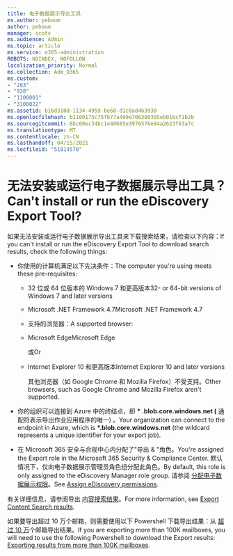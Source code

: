 ```yaml
---
title: 电子数据展示导出工具
ms.author: pebaum
author: pebaum
manager: scotv
ms.audience: Admin
ms.topic: article
ms.service: o365-administration
ROBOTS: NOINDEX, NOFOLLOW
localization_priority: Normal
ms.collection: Adm_O365
ms.custom:
- "263"
- "928"
- "1100001"
- "3100022"
ms.assetid: b16d310d-1134-4959-be68-d1c0ad463930
ms.openlocfilehash: b1100175c75fb77a499e706380305eb016cf1b2b
ms.sourcegitcommit: 8bc60ec34bc1e40685e3976576e04a2623f63a7c
ms.translationtype: MT
ms.contentlocale: zh-CN
ms.lasthandoff: 04/15/2021
ms.locfileid: "51814578"
---
```

# <a name="cant-install-or-run-the-ediscovery-export-tool"></a><span data-ttu-id="a6a4b-102">无法安装或运行电子数据展示导出工具？</span><span class="sxs-lookup"><span data-stu-id="a6a4b-102">Can't install or run the eDiscovery Export Tool?</span></span>

<span data-ttu-id="a6a4b-103">如果无法安装或运行电子数据展示导出工具来下载搜索结果，请检查以下内容：</span><span class="sxs-lookup"><span data-stu-id="a6a4b-103">If you can't install or run the eDiscovery Export Tool to download search results, check the following things:</span></span>
  
- <span data-ttu-id="a6a4b-104">你使用的计算机满足以下先决条件：</span><span class="sxs-lookup"><span data-stu-id="a6a4b-104">The computer you're using meets these pre-requisites:</span></span>

  - <span data-ttu-id="a6a4b-105">32 位或 64 位版本的 Windows 7 和更高版本</span><span class="sxs-lookup"><span data-stu-id="a6a4b-105">32- or 64-bit versions of Windows 7 and later versions</span></span>

  - <span data-ttu-id="a6a4b-106">Microsoft .NET Framework 4.7</span><span class="sxs-lookup"><span data-stu-id="a6a4b-106">Microsoft .NET Framework 4.7</span></span>

  - <span data-ttu-id="a6a4b-107">支持的浏览器：</span><span class="sxs-lookup"><span data-stu-id="a6a4b-107">A supported browser:</span></span>

  - <span data-ttu-id="a6a4b-108">Microsoft Edge</span><span class="sxs-lookup"><span data-stu-id="a6a4b-108">Microsoft Edge</span></span>

    <span data-ttu-id="a6a4b-109">或</span><span class="sxs-lookup"><span data-stu-id="a6a4b-109">Or</span></span>

  - <span data-ttu-id="a6a4b-110">Internet Explorer 10 和更高版本</span><span class="sxs-lookup"><span data-stu-id="a6a4b-110">Internet Explorer 10 and later versions</span></span>

    <span data-ttu-id="a6a4b-111">其他浏览器（如 Google Chrome 和 Mozilla Firefox）不受支持。</span><span class="sxs-lookup"><span data-stu-id="a6a4b-111">Other browsers, such as Google Chrome and Mozilla Firefox aren't supported.</span></span>

- <span data-ttu-id="a6a4b-112">你的组织可以连接到 Azure 中的终结点，即 **\* .blob.core.windows.net (** 通配符表示导出作业应用程序的唯一) 。</span><span class="sxs-lookup"><span data-stu-id="a6a4b-112">Your organization can connect to the endpoint in Azure, which is **\*.blob.core.windows.net** (the wildcard represents a unique identifier for your export job).</span></span>

- <span data-ttu-id="a6a4b-113">在 Microsoft 365 安全与合规中心内分配了"导出 &amp; "角色。</span><span class="sxs-lookup"><span data-stu-id="a6a4b-113">You're assigned the Export role in the Microsoft 365 Security &amp; Compliance Center.</span></span> <span data-ttu-id="a6a4b-114">默认情况下，仅向电子数据展示管理员角色组分配此角色。</span><span class="sxs-lookup"><span data-stu-id="a6a4b-114">By default, this role is only assigned to the eDiscovery Manager role group.</span></span> <span data-ttu-id="a6a4b-115">请参阅 [分配电子数据展示权限](https://docs.microsoft.com/microsoft-365/compliance/assign-ediscovery-permissions)。</span><span class="sxs-lookup"><span data-stu-id="a6a4b-115">See [Assign eDiscovery permissions](https://docs.microsoft.com/microsoft-365/compliance/assign-ediscovery-permissions).</span></span>

<span data-ttu-id="a6a4b-116">有关详细信息，请参阅导出 [内容搜索结果](https://docs.microsoft.com/microsoft-365/compliance/export-search-results)。</span><span class="sxs-lookup"><span data-stu-id="a6a4b-116">For more information, see [Export Content Search results](https://docs.microsoft.com/microsoft-365/compliance/export-search-results).</span></span>

<span data-ttu-id="a6a4b-117">如果要导出超过 10 万个邮箱，则需要使用以下 Powershell 下载导出结果：从  [超过 10 万](https://docs.microsoft.com/microsoft-365/compliance/export-search-results?view=o365-worldwide%23exporting-results-from-more-than-100000-mailboxes)个邮箱导出结果。</span><span class="sxs-lookup"><span data-stu-id="a6a4b-117">If you are exporting more than 100K mailboxes, you will need to use the following Powershell to download the Export results:  [Exporting results from more than 100K mailboxes](https://docs.microsoft.com/microsoft-365/compliance/export-search-results?view=o365-worldwide%23exporting-results-from-more-than-100000-mailboxes).</span></span>
